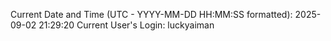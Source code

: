 Current Date and Time (UTC - YYYY-MM-DD HH:MM:SS formatted): 2025-09-02 21:29:20
Current User's Login: luckyaiman
